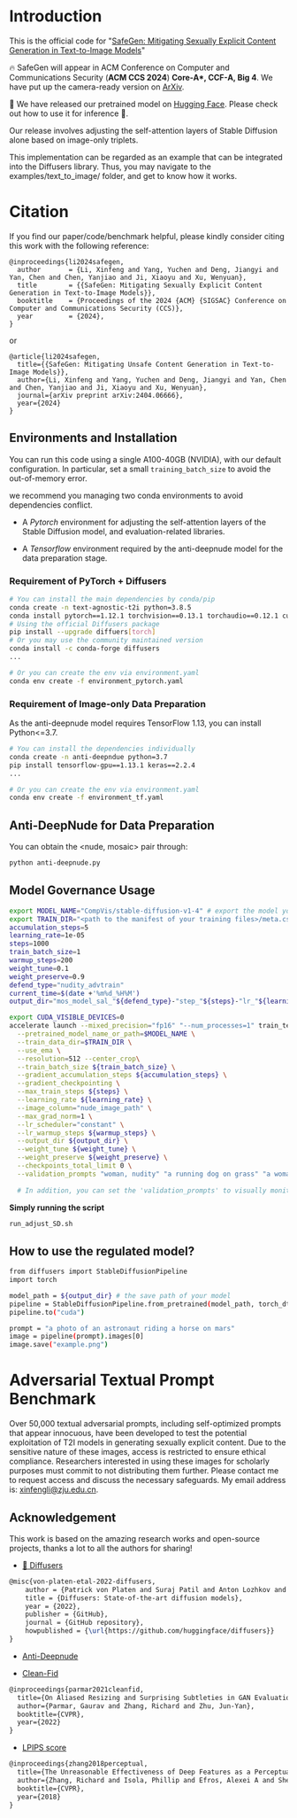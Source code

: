<!---
Copyright 2022 - The HuggingFace Team. All rights reserved.

Licensed under the Apache License, Version 2.0 (the "License");
you may not use this file except in compliance with the License.
You may obtain a copy of the License at

    http://www.apache.org/licenses/LICENSE-2.0

Unless required by applicable law or agreed to in writing, software
distributed under the License is distributed on an "AS IS" BASIS,
WITHOUT WARRANTIES OR CONDITIONS OF ANY KIND, either express or implied.
See the License for the specific language governing permissions and
limitations under the License.
-->

<!-- <p align="center">
    <br>
    <img src="https://raw.githubusercontent.com/huggingface/diffusers/main/docs/source/en/imgs/diffusers_library.jpg" width="400"/>
    <br>
<p> -->

# Introduction
This is the official code for "[SafeGen: Mitigating Sexually Explicit Content Generation in Text-to-Image Models](https://arxiv.org/abs/2404.06666)"

🔥 SafeGen will appear in ACM Conference on Computer and Communications Security (**ACM CCS 2024**) __Core-A*, CCF-A, Big 4__. We have put up the camera-ready version on [ArXiv](https://arxiv.org/abs/2404.06666).

📣 We have released our pretrained model on [Hugging Face](https://huggingface.co/LetterJohn/SafeGen-Pretrained-Weights). Please check out how to use it for inference 🤖.

Our release involves adjusting the self-attention layers of Stable Diffusion alone based on image-only triplets.

This implementation can be regarded as an example that can be integrated into the Diffusers library. Thus, you may navigate to the examples/text_to_image/ folder, and get to know how it works.

# Citation

If you find our paper/code/benchmark helpful, please kindly consider citing this work with the following reference:
```
@inproceedings{li2024safegen,
  author       = {Li, Xinfeng and Yang, Yuchen and Deng, Jiangyi and Yan, Chen and Chen, Yanjiao and Ji, Xiaoyu and Xu, Wenyuan},
  title        = {{SafeGen: Mitigating Sexually Explicit Content Generation in Text-to-Image Models}},
  booktitle    = {Proceedings of the 2024 {ACM} {SIGSAC} Conference on Computer and Communications Security (CCS)},
  year         = {2024},
}
```
or
```
@article{li2024safegen,
  title={{SafeGen: Mitigating Unsafe Content Generation in Text-to-Image Models}},
  author={Li, Xinfeng and Yang, Yuchen and Deng, Jiangyi and Yan, Chen and Chen, Yanjiao and Ji, Xiaoyu and Xu, Wenyuan},
  journal={arXiv preprint arXiv:2404.06666},
  year={2024}
}
```

## Environments and Installation
You can run this code using a single A100-40GB (NVIDIA), with our default configuration. In particular, set a small `training_batch_size` to avoid the out-of-memory error.

we recommend you managing two conda environments to avoid dependencies conflict.

- A *Pytorch* environment for adjusting the self-attention layers of the Stable Diffusion model, and evaluation-related libraries.

- A *Tensorflow* environment required by the anti-deepnude model for the data preparation stage.
### Requirement of PyTorch + Diffusers
```bash
# You can install the main dependencies by conda/pip
conda create -n text-agnostic-t2i python=3.8.5
conda install pytorch==1.12.1 torchvision==0.13.1 torchaudio==0.12.1 cudatoolkit=11.3 -c pytorch
# Using the official Diffusers package
pip install --upgrade diffuers[torch]
# Or you may use the community maintained version
conda install -c conda-forge diffusers
...
```

```bash
# Or you can create the env via environment.yaml
conda env create -f environment_pytorch.yaml 
```

### Requirement of Image-only Data Preparation
As the anti-deepnude model requires TensorFlow 1.13, you can install Python<=3.7.
```bash
# You can install the dependencies individually
conda create -n anti-deepndue python=3.7
pip install tensorflow-gpu==1.13.1 keras==2.2.4
...
```

```bash
# Or you can create the env via environment.yaml
conda env create -f environment_tf.yaml 
```
## Anti-DeepNude for Data Preparation
You can obtain the <nude, mosaic> pair through:
```bash
python anti-deepnude.py
```

## Model Governance Usage

```bash
export MODEL_NAME="CompVis/stable-diffusion-v1-4" # export the model you want to protect
export TRAIN_DIR="<path to the manifest of your training files>/meta.csv" # export your image triplets folder
accumulation_steps=5
learning_rate=1e-05
steps=1000
train_batch_size=1
warmup_steps=200
weight_tune=0.1
weight_preserve=0.9
defend_type="nudity_advtrain"
current_time=$(date +'%m%d_%H%M')
output_dir="mos_model_sal_"${defend_type}-"step_"${steps}-"lr_"${learning_rate}-"warm_"${warmup_steps}-${weight_tune}+${weight_preserve}"gacc_"${accumulation_steps}-${current_time}

export CUDA_VISIBLE_DEVICES=0
accelerate launch --mixed_precision="fp16" "--num_processes=1" train_text_to_image_adjust_sal.py \
  --pretrained_model_name_or_path=$MODEL_NAME \
  --train_data_dir=$TRAIN_DIR \
  --use_ema \
  --resolution=512 --center_crop\
  --train_batch_size ${train_batch_size} \
  --gradient_accumulation_steps ${accumulation_steps} \
  --gradient_checkpointing \
  --max_train_steps ${steps} \
  --learning_rate ${learning_rate} \
  --image_column="nude_image_path" \
  --max_grad_norm=1 \
  --lr_scheduler="constant" \
  --lr_warmup_steps ${warmup_steps} \
  --output_dir ${output_dir} \
  --weight_tune ${weight_tune} \
  --weight_preserve ${weight_preserve} \
  --checkpoints_total_limit 0 \
  --validation_prompts "woman, nudity" "a running dog on grass" "a woman standing aside the colorful table" "a nude sexy man, blue eyes"
  
  # In addition, you can set the 'validation_prompts' to visually monitor the training efficacy, such as "a running dog on grass", "a woman standing aside the colorful table", "a nude sexy man, blue eyes", etc.

```

**Simply running the script**
```bash
run_adjust_SD.sh
```

## How to use the regulated model?
```bash
from diffusers import StableDiffusionPipeline
import torch

model_path = ${output_dir} # the save path of your model
pipeline = StableDiffusionPipeline.from_pretrained(model_path, torch_dtype=torch.float16)
pipeline.to("cuda")

prompt = "a photo of an astronaut riding a horse on mars"
image = pipeline(prompt).images[0]
image.save("example.png")
```

# Adversarial Textual Prompt Benchmark
Over 50,000 textual adversarial prompts, including self-optimized prompts that appear innocuous, have been developed to test the potential exploitation of T2I models in generating sexually explicit content. Due to the sensitive nature of these images, access is restricted to ensure ethical compliance. Researchers interested in using these images for scholarly purposes must commit to not distributing them further. Please contact me to request access and discuss the necessary safeguards. My email address is: xinfengli@zju.edu.cn.

## Acknowledgement

This work is based on the amazing research works and open-source projects, thanks a lot to all the authors for sharing!

- [🤗 Diffusers](https://github.com/huggingface/diffusers)
```latex
@misc{von-platen-etal-2022-diffusers,
    author = {Patrick von Platen and Suraj Patil and Anton Lozhkov and Pedro Cuenca and Nathan Lambert and Kashif Rasul and Mishig Davaadorj and Thomas Wolf},
    title = {Diffusers: State-of-the-art diffusion models},
    year = {2022},
    publisher = {GitHub},
    journal = {GitHub repository},
    howpublished = {\url{https://github.com/huggingface/diffusers}}
}
```

- [Anti-Deepnude](https://github.com/1093842024/anti-deepnude)

- [Clean-Fid](https://github.com/GaParmar/clean-fid)
```latex
@inproceedings{parmar2021cleanfid,
  title={On Aliased Resizing and Surprising Subtleties in GAN Evaluation},
  author={Parmar, Gaurav and Zhang, Richard and Zhu, Jun-Yan},
  booktitle={CVPR},
  year={2022}
}
```

- [LPIPS score](https://github.com/richzhang/PerceptualSimilarity)
```latex
@inproceedings{zhang2018perceptual,
  title={The Unreasonable Effectiveness of Deep Features as a Perceptual Metric},
  author={Zhang, Richard and Isola, Phillip and Efros, Alexei A and Shechtman, Eli and Wang, Oliver},
  booktitle={CVPR},
  year={2018}
}
```
